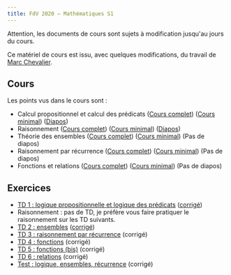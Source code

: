 ```yaml
---
title: FdV 2020 — Mathématiques S1
---
```


Attention, les documents de cours sont sujets à modification jusqu'au jours du
cours.

Ce matériel de cours est issu, avec quelques modifications, du travail de [Marc
Chevalier](https://teaching.marc-chevalier.com).

## Cours

Les points vus dans le cours sont :

* Calcul propositionnel et calcul des prédicats ([Cours
  complet](logique_full.pdf)) ([Cours minimal](logique_minimal.pdf))
  ([Diapos](logique_slides.pdf))
* Raisonnement ([Cours complet](raisonnement_full.pdf)) ([Cours
  minimal](raisonnement_minimal.pdf)) ([Diapos](raisonnement_slides.pdf))
* Théorie des ensembles ([Cours complet](ensembles_full.pdf)) ([Cours
  minimal](ensembles_minimal.pdf)) (Pas de diapos)
* Raisonnement par récurrence ([Cours complet](recurrence_full.pdf)) ([Cours
  minimal](recurrence_minimal.pdf)) (Pas de diapos)
* Fonctions et relations ([Cours complet](fonctions_full.pdf)) ([Cours
  minimal](fonctions_minimal.pdf)) (Pas de diapos)

## Exercices

* [TD 1 : logique propositionnelle et logique des prédicats](TD_logique.pdf)
  ([corrigé](TD_logique_corrige.pdf))
* Raisonnement : pas de TD, je préfère vous faire pratiquer le raisonnement sur
  les TD suivants.
* [TD 2 : ensembles](TD_ensembles.pdf) ([corrigé](TD_ensembles_corrige.pdf))
* [TD 3 : raisonnement par récurrence](TD_recurrence.pdf) (corrigé)
* [TD 4 : fonctions](TD_fonctions.pdf) (corrigé)
* [TD 5 : fonctions (bis)](TD_fonctions_bis.pdf) (corrigé)
* [TD 6 : relations](TD_relations.pdf) (corrigé)
* [Test : logique, ensembles, récurrence](test_2020-2021.pdf) (corrigé)
